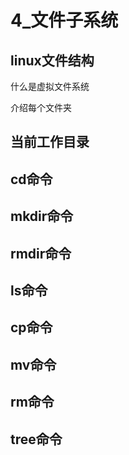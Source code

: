# 4_文件子系统

## linux文件结构

什么是虚拟文件系统

介绍每个文件夹



## 当前工作目录





## cd命令





## mkdir命令



## rmdir命令



## ls命令



## cp命令



## mv命令



## rm命令



## tree命令





